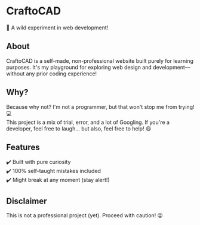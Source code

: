 # CraftoCAD  
🚀 A wild experiment in web development!  

## About  
CraftoCAD is a self-made, non-professional website built purely for learning purposes. It's my playground for exploring web design and development—without any prior coding experience!  

## Why?  
Because why not? I'm not a programmer, but that won't stop me from trying! 💻  
This project is a mix of trial, error, and a lot of Googling. If you're a developer, feel free to laugh... but also, feel free to help! 😆  

## Features  
✔️ Built with pure curiosity  
✔️ 100% self-taught mistakes included  
✔️ Might break at any moment (stay alert!)  

## Disclaimer  
This is not a professional project (yet). Proceed with caution! 😜  
